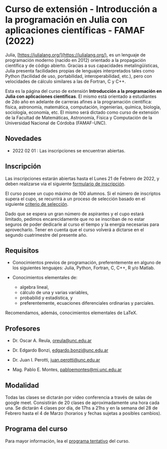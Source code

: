 # Curso de extensión - Introducción a la programación en Julia con aplicaciones científicas - FAMAF (2022)

Julia, [https://julialang.org/](https://julialang.org/), es un lenguaje de programación moderno (nacido en 2012) orientado a la propagación científica y de código abierto.
Gracias a sus capacidades metalingüísticas, Julia presenta facilidades propias de lenguajes interpretados tales como Python (facilidad de uso, portabilidad, interoperabilidad, etc.), pero con velocidades de cálculo similares a las de Fortran, C y C++.

Esta es la página del curso de extensión **Introducción a la programación en Julia con aplicaciones científicas**.
El mismo está orientado a estudiantes de 2do año en adelante de carreras afines a la programación científica: física, astronomía, matemática, computación, ingenierías, química, biología, sociología, economía, etc.
El mismo será dictado como curso de extensión de la Facultad de Matemáticas, Astronomía, Física y Computación de la Universidad Nacional de Córdoba (FAMAF-UNC).

## Novedades

- 2022 02 01 : Las inscripciones se encuentran abiertas.

## Inscripción

Las inscripciones estarán abiertas hasta el Lunes 21 de Febrero de 2022, y deben realizarse via el siguiente [formulario de inscripción](https://forms.gle/ZA4ByWUeiuWrY6vp9).

El curso posee un cupo máximo de 100 alumnos. Si el número de inscriptos supera el cupo, se recurrirá a un proceso de selección basado en el siguiente [criterio de selección](https://docs.google.com/document/d/10OwpXtlybIlmYAKn5CIKOpll0pWEm1MmwwdrGSvHiSw/edit?usp=sharing).

Dado que se espera un gran número de aspirantes y el cupo estará limitado, pedimos encarecidamente que no se inscriban de no estar seguros de poder dedicarle al curso el tiempo y la energía necesarias para aprovecharlo.
Tener en cuenta que el curso volverá a dictarse en el segundo cuatrimestre del presente año.

## Requisitos

- Conocimientos previos de programación, preferentemente en alguno de los siguientes lenguajes: Julia, Python, Fortran, C, C++, R y/o Matlab.

- Conocimientos elementales de:
  - algebra lineal, 
  - cálculo de una y varias variables,
  - probabilid y estadística, y
  - preferentemente, ecuaciones diferenciales ordinarias y parciales.

Recomendamos, además, conocimientos elementales de LaTeX.

## Profesores

- Dr. Oscar A. Reula, [oreula@unc.edu.ar](oreula@unc.edu.ar)

- Dr. Edgardo Bonzi, [edgardo.bonzi@unc.edu.ar](edgardo.bonzi@unc.edu.ar)

- Dr. Juan I. Perotti, [juan.perotti@unc.edu.ar](juan.perotti@unc.edu.ar)

- Mag. Pablo E. Montes, [pabloemontes@mi.unc.edu.ar](pabloemontes@mi.unc.edu.ar)

## Modalidad

Todas las clases se dictarán por video conferencia a través de salas de google meet.
Consistirán de 20 clases de aproximadamente una hora cada una.
Se dictarán 4 clases por día, de 17hs a 21hs y en la semana del 28 de Febrero hasta el 4 de Marzo (horarios y fechas sujetas a posibles cambios).

## Programa del curso

Para mayor información, lea el [programa tentativo](https://drive.google.com/file/d/1bP7fOeJiQx999AnlGOw3oKL2CMiM7k0-/view?usp=sharing) del curso.
